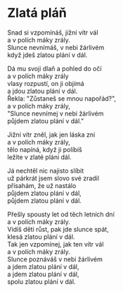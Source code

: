 # Zlatá pláň

Snad si vzpomínáš, jižní vítr vál  
a v polích máky zrály.  
Slunce nevnímáš, v nebi žárlivém  
když jdeš zlatou plání v dál.

Dá mu svoji dlaň a pohled do očí   
a v polích máky zrály   
vlasy rozpustí, on ji objímá  
a jdou zlatou plání v dál.  
Řekla: "Zůstaneš se mnou napořád?",  
a v polích máky zrály,  
"Slunce nevnímej v nebi žárlivém  
půjdem zlatou plání v dál."  

Jižní vítr zněl, jak jen láska zní  
a v polích máky zrály,  
tělo napíná, když ji políbíš   
ležíte v zlaté pláni dál.

Já nechtěl nic najisto slíbit   
už párkrát jsem slovo své zradil   
přísahám, že už nastálo  
půjdem zlatou plání v dál,   
půjdem zlatou plání v dál.

Přešly spousty let od těch letních dní   
a v polích máky zrály.    
Vidíš děti růst, pak jde slunce spát,   
klesá zlatou plání v dál.  
Tak jen vzpomínej, jak ten vítr vál   
a v polích máky zrály.   
Slunce poznáváš v nebi žárlivém  
a jdem zlatou plání v dál,   
a jdem zlatou plání v dál,  
spolu zlatou plání v dál.
